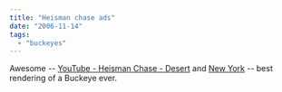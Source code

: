 ```yaml
---
title: "Heisman chase ads"
date: "2006-11-14"
tags: 
  - "buckeyes"
---
```


Awesome -- [YouTube - Heisman Chase - Desert](http://youtube.com/watch?v=bW05-OjbCaE "YouTube - Heisman Chase") and [New York](http://youtube.com/watch?v=U0Pb6_iQKEU) -- best rendering of a Buckeye ever.
